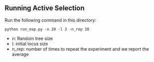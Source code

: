 ## Running Active Selection

Run the  following command in this directory:
```
python run_exp.py -n 20 -l 3 -n_rep 10
```
- n: Random tree size
- l: initial locus size
- n_rep: number of times to repeat the experiment and we report the average
